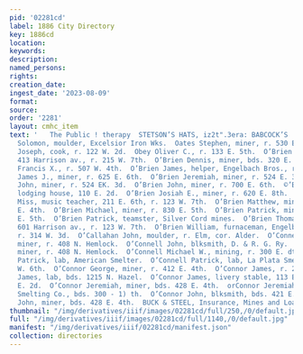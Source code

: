 ```yaml
---
pid: '02281cd'
label: 1886 City Directory
key: 1886cd
location: 
keywords: 
description: 
named_persons: 
rights: 
creation_date: 
ingest_date: '2023-08-09'
format: 
source: 
order: '2281'
layout: cmhc_item
text: '   The Public ! therapy  STETSON’S HATS, iz2t".3era: BABCOCK’S  OAK 201 O’CO  O  Oakley
  Solomon, moulder, Excelsior Iron Wks.  Oates Stephen, miner, r. 530 E. 6th.  Obbelt
  Joseph, cook, r. 122 W. 2d.  Obey Oliver C., r. 133 E. 5th.  O’Brien Daniel, saloon,
  413 Harrison av., r. 215 W. 7th.  O’Brien Dennis, miner, bds. 320 E. 5th.  O’Brien
  Francis X., r. 507 W. 4th.  O’Brien James, helper, Engelbach Bros., r. 314 W. 3d.  O’Brien
  James J., miner, r. 625 E. 6th.  O’Brien Jeremiah, miner, r. 524 E. 3d.  O’Brien
  John, miner, r. 524 EK. 3d.  O’Brien John, miner, r. 700 E. 6th.  ©’Brien Joseph,
  lodging house, 110 E. 2d.  O’Brien Josiah E., miner, r. 620 E. 8th.  O’Brien Kate
  Miss, music teacher, 211 E. 6th, r. 123 W. 7th.  O’Brien Matthew, miner, r. head
  E. 4th.  O’Brien Michael, miner, r. 830 E. 5th.  O’Brien Patrick, miner, r. 427
  E. 5th.  O’Brien Patrick, teamster, Silver Cord mines.  O’Brien Thomas M., lawyer,
  601 Harrison av., r. 123 W. 7th.  O’Brien William, furnaceman, Engelbach Bros.,
  r. 314 W. 3d.  O’Callahan John, moulder, r. Elm, cor. Alder.  O’Connell Hubert F.,
  miner, r. 408 N. Hemlock.  O’Connell John, blksmith, D. & R. G. Ry.  O’Connell Michael,
  miner, r. 408 N. Hemlock.  O’Connell Michael W., mining, r. 300 E. dth.  O’Connell
  Patrick, lab, American Smelter.  O’Connell Patrick, lab, La Plata Smelter, r. 420
  W. 6th.  O’Connor George, miner, r. 412 E. 4th.  O’Connor James, r. 222 E. 3d.  O’Connor
  James, lab, bds. 1215 N. Hazel.  O’Connor James, livery stable, 113 E. 2d, r. 115
  E. 2d.  O’Connor Jeremiah, miner, bds. 428 E. 4th.  orConnor Jeremiah, feeder, Manville
  Smelting Co., bds. 300 - 1) th.  O’Connor John, blksmith, bds. 421 E. 11th.  O’Connor
  John, miner, bds. 428 E. 4th.  BUCK & STEEL, Insurance, Mines and Loans    '
thumbnail: "/img/derivatives/iiif/images/02281cd/full/250,/0/default.jpg"
full: "/img/derivatives/iiif/images/02281cd/full/1140,/0/default.jpg"
manifest: "/img/derivatives/iiif/02281cd/manifest.json"
collection: directories
---
```

